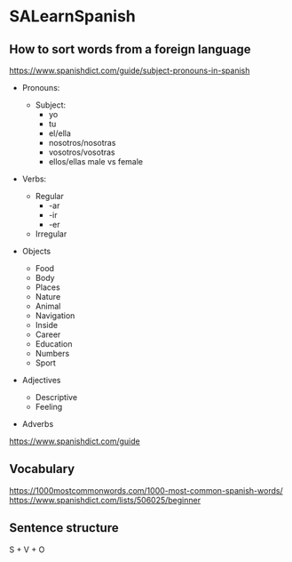 # SALearnSpanish

## How to sort words from a foreign language
https://www.spanishdict.com/guide/subject-pronouns-in-spanish  
* Pronouns:
  * Subject:
    * yo
    * tu
    * el/ella
    * nosotros/nosotras
    * vosotros/vosotras
    * ellos/ellas
  male vs female
* Verbs:
  * Regular
    * -ar
    * -ir
    * -er
  * Irregular
* Objects
  * Food
  * Body
  * Places
  * Nature
  * Animal
  * Navigation
  * Inside
  * Career
  * Education
  * Numbers
  * Sport

* Adjectives
  * Descriptive
  * Feeling
* Adverbs


https://www.spanishdict.com/guide

## Vocabulary
 
https://1000mostcommonwords.com/1000-most-common-spanish-words/  
https://www.spanishdict.com/lists/506025/beginner  
## Sentence structure

S + V + O
